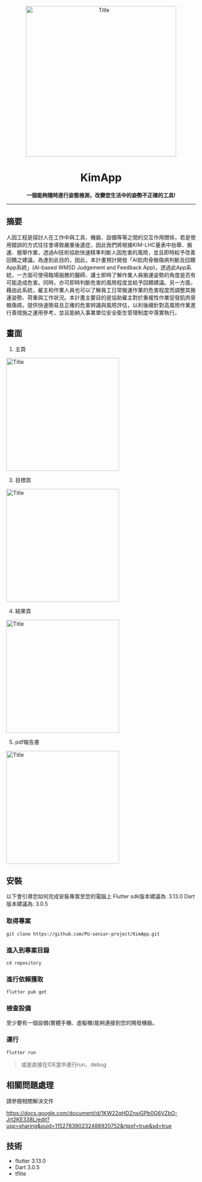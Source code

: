 <p align="center">
  <img src="assets/readme_img/Title.jpg" alt="Title" width="400">
</p>

# <center> KimApp  </center>
**<center> 一個能夠隨時進行姿態檢測，改變您生活中的姿勢不正確的工具! </center>**

---
## 摘要
人因工程是探討人在工作中與工具、機器、設備等等之間的交互作用關係，若是使用錯誤的方式往往會導致嚴重後遺症，因此我們將根據KIM-LHC量表中抬舉、搬運、握舉作業，透過AI技術協助快速精準判斷人因危害的風險，並且即時給予改善回饋之建議。為達到此目的，因此，本計畫預計開發「AI肌肉骨骼傷病判斷及回饋App系統」(AI-based WMSD Judgement and Feedback App)，透過此App系統，一方面可使得臨場服務的醫師、護士即時了解作業人員搬運姿勢的角度是否有可能造成危害。同時，亦可即時判斷危害的風險程度並給予回饋建議。另一方面，藉由此系統，雇主和作業人員也可以了解員工日常搬運作業的危害程度而調整其搬運姿勢、荷重與工作狀況。本計畫主要目的是協助雇主對於重複性作業促發肌肉骨骼傷病，提供快速簡易且正確的危害辨識與風險評估，以利後續針對高風險作業進行善措施之運用參考，並且能納入事業單位安全衛生管理制度中落實執行。

## 畫面
1. 主頁
<img src="assets/readme_img/home.png" alt="Title" width="300">

3. 目標頁
<img src="assets/readme_img/main_Page.png" alt="Title" width="300">

4. 結果頁
<img src="assets/readme_img/result.png" alt="Title" width="300">


5. pdf報告書
<img src="assets/readme_img/report.png" alt="Title" width="300">


## 安裝

以下會引導您如何完成安裝專案至您的電腦上
Flutter sdk版本建議為: 3.13.0
Dart 版本建議為: 3.0.5


### 取得專案
```
git clone https://github.com/PU-senior-project/KimApp.git
```
### 進入到專案目錄
```
cd repository
```
### 進行依賴獲取
```
flutter pub get
```
### 檢查設備
至少要有一個設備(實體手機、虛擬機)能夠連接到您的開發機器。
### 運行
```
flutter run
```
>或是直接在IDE當中進行run、debug

## 相關問題處理
請參閱相關解決文件

https://docs.google.com/document/d/1KW22qHDZnxiGPb0G6VZbO-Jrt2KE338L/edit?usp=sharing&ouid=115278390232488920752&rtpof=true&sd=true

## 技術
* flutter 3.13.0
* Dart 3.0.5
* tflite



